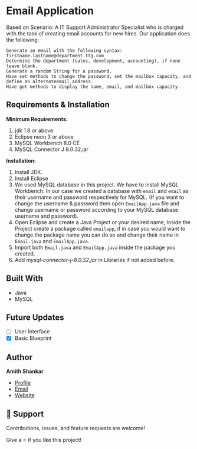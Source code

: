 <h1 align="left">Email Application</h1>

<p align="left">Based on Scenario: A IT Support Administrator Specialist who is charged with the task of creating email accounts for new hires.
Our application does the following:</p>
 
```
Generate an email with the following syntax: firstname.lastname@department.ttg.com
Determine the department (sales, development, accounting), if none leave blank.
Generate a random String for a password.
Have set methods to change the password, set the mailbox capacity, and define an alternateemail address.
Have get methods to display the name, email, and mailbox capacity.
```

Requirements & Installation
---------------------------
**Minimum Requirements:**
1. jdk 1.8 or above
2. Eclipse neon 3 or above
3. MySQL Workbench 8.0 CE
4. MySQL Connector J 8.0.32.jar

**Installation:**

1. Install JDK.
2. Install Eclipse
3. We used MySQL database in this project. We have to install  MySQL Workbench. In our case we created a database with `email` and `email` as their username and password respectively for MySQL. (If you want to change the username & password then open `EmailApp.java` file and change username or  password according to your MySQL database username and password).
4. Open Eclipse and create a Java Project or your desired name, Inside the Project create a package called `emailapp`, if in case you would want to change the package name you can do so and change their name in `Email.java` and `EmailApp.java`.
5. Import both `Email.java` and `EmailApp.java` inside the package you created.
6. Add *mysql-connector-j-8.0.32.jar* in Libraries if not added before.

## Built With

- Java
- MySQL

## Future Updates

- [ ] User Interface
- [x] Basic Blueprint

## Author

**Amith Shankar**

- [Profile](https://github.com/AmithShankar "Amith Shankar")
- [Email](mailto:amithshankarkm2@gmail.com?subject=Hi "Hi!")
- [Website](https://amithshankarkm.in.net/ "Welcome")

## 🤝 Support

Contributions, issues, and feature requests are welcome!

Give a ⭐️ if you like this project!
